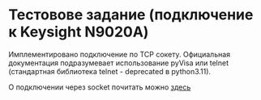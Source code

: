 # Тестовове задание (подключение к Keysight N9020A)

Имплементировано подключение по TCP сокету. Официальная документация подразумевает использование pyVisa или telnet (стандартная библиотека telnet - deprecated в python3.11). 

О подключении через socket почитать можно [здесь](https://stackoverflow.com/questions/72819042/how-can-i-communicate-to-a-device-via-tcp-ip-in-python)

